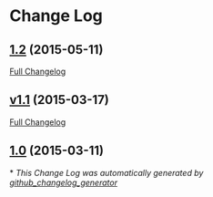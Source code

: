 # Change Log

## [1.2](https://github.com/ruebot/islandora_vagrant/tree/1.2) (2015-05-11)

[Full Changelog](https://github.com/ruebot/islandora_vagrant/compare/v1.1...1.2)

## [v1.1](https://github.com/ruebot/islandora_vagrant/tree/v1.1) (2015-03-17)

[Full Changelog](https://github.com/ruebot/islandora_vagrant/compare/1.0...v1.1)

## [1.0](https://github.com/ruebot/islandora_vagrant/tree/1.0) (2015-03-11)



\* *This Change Log was automatically generated by [github_changelog_generator](https://github.com/skywinder/Github-Changelog-Generator)*